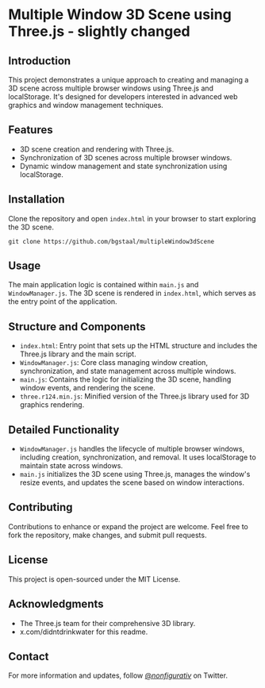 # Multiple Window 3D Scene using Three.js - slightly changed

## Introduction

This project demonstrates a unique approach to creating and managing a 3D scene across multiple browser windows using Three.js and localStorage. It's designed for developers interested in advanced web graphics and window management techniques.

## Features

- 3D scene creation and rendering with Three.js.
- Synchronization of 3D scenes across multiple browser windows.
- Dynamic window management and state synchronization using localStorage.

## Installation

Clone the repository and open `index.html` in your browser to start exploring the 3D scene.

```
git clone https://github.com/bgstaal/multipleWindow3dScene
```

## Usage

The main application logic is contained within `main.js` and `WindowManager.js`. The 3D scene is rendered in `index.html`, which serves as the entry point of the application.

## Structure and Components

- `index.html`: Entry point that sets up the HTML structure and includes the Three.js library and the main script.
- `WindowManager.js`: Core class managing window creation, synchronization, and state management across multiple windows.
- `main.js`: Contains the logic for initializing the 3D scene, handling window events, and rendering the scene.
- `three.r124.min.js`: Minified version of the Three.js library used for 3D graphics rendering.

## Detailed Functionality

- `WindowManager.js` handles the lifecycle of multiple browser windows, including creation, synchronization, and removal. It uses localStorage to maintain state across windows.
- `main.js` initializes the 3D scene using Three.js, manages the window's resize events, and updates the scene based on window interactions.

## Contributing

Contributions to enhance or expand the project are welcome. Feel free to fork the repository, make changes, and submit pull requests.

## License

This project is open-sourced under the MIT License.

## Acknowledgments

- The Three.js team for their comprehensive 3D library.
- x.com/didntdrinkwater for this readme.

## Contact

For more information and updates, follow [@_nonfigurativ_](https://twitter.com/_nonfigurativ_) on Twitter.
